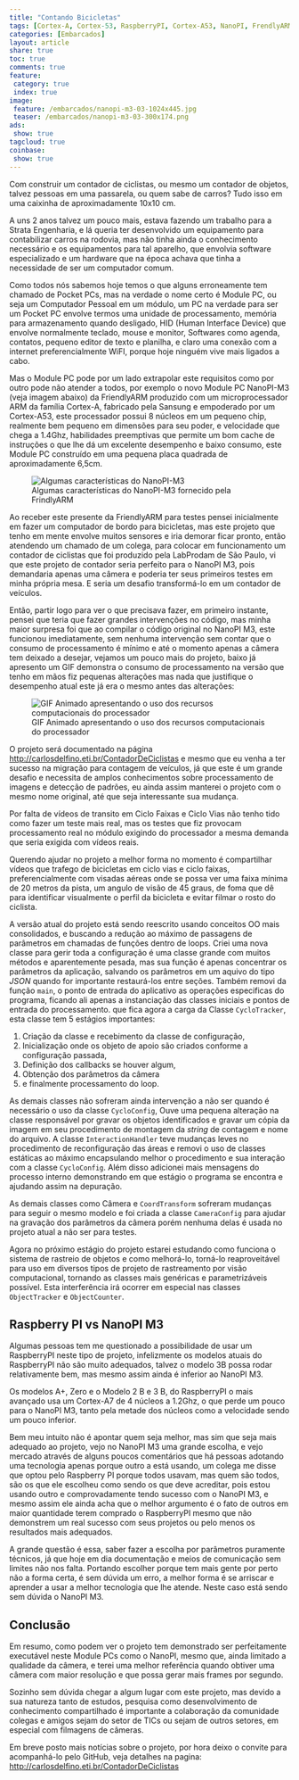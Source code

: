 ```yaml
---
title: "Contando Bicicletas" 
tags: [Cortex-A, Cortex-53, RaspberryPI, Cortex-A53, NanoPI, FrendlyARM, ARM, Visão Computacional, OpenCV, Linux, Câmera, Contador, Bicicleta]
categories: [Embarcados]
layout: article
share: true
toc: true
comments: true
feature:
 category: true
 index: true
image:
 feature: /embarcados/nanopi-m3-03-1024x445.jpg
 teaser: /embarcados/nanopi-m3-03-300x174.png
ads: 
 show: true
tagcloud: true
coinbase:
 show: true
---
```

Com construir um contador de ciclistas, ou mesmo um contador de objetos, talvez pessoas em uma passarela, ou quem sabe de carros? Tudo isso em uma caixinha de aproximadamente 10x10 cm.

<!--more-->

A uns 2 anos talvez um pouco mais, estava fazendo um trabalho para a Strata Engenharia, e lá queria ter desenvolvido um equipamento para contabilizar carros na rodovia, mas não tinha ainda o conhecimento necessário e os equipamentos para tal aparelho, que envolvia software especializado e um hardware que na época achava que tinha a necessidade de ser um computador comum.

Como todos nós sabemos hoje temos o que alguns erroneamente tem  chamado de Pocket PCs, mas na verdade o nome certo é Module PC, ou seja um Computador Pessoal em um módulo, um PC na verdade para ser um Pocket PC envolve termos uma unidade de processamento, memória para armazenamento quando desligado, HID (Human Interface Device) que envolve normalmente teclado, mouse e monitor, Softwares como agenda, contatos, pequeno editor de texto e planilha, e claro uma conexão com a internet preferencialmente WiFI, porque hoje ninguém vive mais ligados a cabo. 

Mas o Module PC pode por um lado extrapolar este requisitos como por outro pode não atender a todos, por exemplo o novo Module PC NanoPI-M3 (veja imagem abaixo) da FriendlyARM produzido com um microprocessador ARM da família Cortex-A, fabricado pela Sansung e empoderado por um Cortex-A53, este processador possui 8 núcleos em um pequeno chip, realmente bem pequeno em dimensões para seu poder, e velocidade que chega a 1.4Ghz, habilidades preemptivas que permite um bom cache de instruções o que lhe dá um excelente desempenho e baixo consumo, este Module PC construído em uma pequena placa quadrada de aproximadamente 6,5cm. 

<figure>
<img src="/images/embarcados/nanopi-m3-detalhestecnicos-640x460.png" alt="Algumas características do NanoPI-M3"/>
<figcaption>Algumas características do NanoPI-M3 fornecido pela FrindlyARM</figcaption>
</figure>

Ao receber este presente da FriendlyARM para testes pensei inicialmente em fazer um computador de bordo para bicicletas, mas este projeto que tenho em mente envolve muitos sensores e iria demorar ficar pronto, então atendendo um chamado de um colega, para colocar em funcionamento um contador de ciclistas que foi produzido pela LabProdam de São Paulo, vi que este projeto de contador seria perfeito para o NanoPI M3, pois demandaria apenas uma câmera e poderia ter seus primeiros testes em minha própria mesa. E seria um desafio transformá-lo em um contador de veículos.

Então, partir logo para ver o que precisava fazer, em primeiro instante, pensei que teria que fazer grandes intervenções no código, mas minha maior surpresa foi que ao compilar o código original no NanoPI M3, este funcionou imediatamente, sem nenhuma intervenção sem contar que o consumo de processamento é mínimo e até o momento apenas a câmera tem deixado a desejar, vejamos um pouco mais do projeto, baixo já apresento um GIF demonstra o consumo de processamento na versão que tenho em mãos fiz pequenas alterações mas nada que justifique o desempenho atual este já era o mesmo antes das alterações:

<figure>
<img src="/images/embarcados/desempenho no Cortex-A53.gif" alt="GIF Animado apresentando o uso dos recursos computacionais do processador" />
<figcaption>GIF Animado apresentando o uso dos recursos computacionais do processador</figcaption>
</figure>

O projeto será documentado na página <a href="http://carlosdelfino.eti.br/ContadorDeCiclistas" >http://carlosdelfino.eti.br/ContadorDeCiclistas</a> e mesmo que eu venha a ter sucesso na migração para contagem de veículos, já que este é um grande desafio e necessita de amplos conhecimentos sobre processamento de imagens e detecção de padrões, eu ainda assim manterei o projeto com o mesmo nome original, até que seja interessante sua mudança.

Por falta de vídeos de transito em Ciclo Faixas e Ciclo Vias não tenho tido como fazer um teste mais real, mas os testes que fiz provocam processamento real no módulo exigindo do processador a mesma demanda que seria exigida com vídeos reais.

Querendo ajudar no projeto a melhor forma no momento é compartilhar vídeos que trafego de bicicletas em ciclo vias e ciclo faixas, preferencialmente com visadas aéreas onde se possa ver uma faixa mínima de 20 metros da pista, um angulo de visão de 45 graus, de foma que dê para identificar visualmente o perfil da bicicleta e evitar filmar o rosto do ciclista.

A versão atual do projeto está sendo reescrito usando conceitos OO mais consolidados, e buscando a redução ao máximo de passagens de parâmetros em chamadas de funções dentro de loops. Criei uma nova classe para gerir toda a configuração é uma classe grande com muitos métodos e aparentemente pesada, mas sua função é apenas concentrar os parâmetros da aplicação, salvando os parâmetros em um aquivo do tipo *JSON* quando for importante restaurá-los entre seções. Também removi da função `main`, o ponto de entrada do aplicativo as operações especificas do programa, ficando ali apenas a instanciação das classes iniciais e pontos de entrada do processamento. que fica agora a carga da Classe `CycloTracker`, esta classe tem 5 estágios importantes:

 1) Criação da classe e recebimento da classe de configuração, 
 2) Inicialização onde os objeto de apoio são criados conforme a configuração passada, 
 3) Definição dos callbacks se houver algum, 
 4) Obtenção dos parâmetros da câmera
 5) e finalmente processamento do loop.

As demais classes não sofreram ainda intervenção a não ser quando é necessário o uso da classe `CycloConfig`, Ouve uma pequena alteração na classe responsável por gravar os objetos identificados e gravar um cópia da imagem em seu procedimento de montagem da *string* de contagem e nome do arquivo. A classe `InteractionHandler` teve mudanças leves no procedimento de reconfiguração das áreas e removi o uso de classes estáticas ao máximo encapsulando melhor o procedimento e sua interação com a classe `CycloConfig`. Além disso adicionei mais mensagens do processo interno demonstrando em que estágio o programa se encontra e ajudando assim na depuração.

As demais classes como Câmera e `CoordTransform` sofreram mudanças para seguir o mesmo modelo e foi criada a classe `CameraConfig` para ajudar na gravação dos parâmetros da câmera porém nenhuma delas é usada no projeto atual a não ser para testes.

Agora no próximo estágio do projeto estarei estudando como funciona o sistema de rastreio de objetos e como melhorá-lo, torná-lo reaproveitável para uso em diversos tipos de projeto de rastreamento por visão computacional, tornando as classes mais genéricas e parametrizáveis possível. Esta interferência irá ocorrer em especial nas classes `ObjectTracker` e `ObjectCounter`.

## Raspberry PI vs NanoPI M3

Algumas pessoas tem me questionado a possibilidade de usar um RaspberryPI neste tipo de projeto, infelizmente os modelos atuais do RaspberryPI não são muito adequados, talvez o modelo 3B possa rodar relativamente bem, mas mesmo assim ainda é inferior ao NanoPI M3.

Os modelos A+, Zero e o Modelo 2 B e 3 B, do RaspberryPI o mais avançado usa um Cortex-A7 de 4 núcleos a 1.2Ghz, o que perde um pouco para o NanoPI M3, tanto pela metade dos núcleos como a velocidade sendo um pouco inferior.

Bem meu intuito não é apontar quem seja melhor, mas sim que seja mais adequado ao projeto, vejo no NanoPI M3 uma grande escolha, e vejo mercado através de alguns poucos comentários que há pessoas adotando uma tecnologia apenas porque outro a está usando, um colega me disse que optou pelo Raspberry PI porque todos usavam, mas quem são todos, são os que ele escolheu como sendo os que deve acreditar, pois estou usando outro e comprovadamente tendo sucesso com o NanoPI M3, e mesmo assim ele ainda acha que o melhor argumento é o fato de outros em maior quantidade terem comprado o RaspberryPI mesmo que não demonstrem um real sucesso com seus projetos ou pelo menos os resultados mais adequados.

A grande questão é essa, saber fazer a escolha por parâmetros puramente técnicos, já que hoje em dia documentação e meios de comunicação sem limites não nos falta. Portando escolher porque tem mais gente por perto não a forma certa, é sem dúvida um erro, a melhor forma é se arriscar e aprender a usar a melhor tecnologia que lhe atende. Neste caso está sendo sem dúvida o NanoPI M3.

## Conclusão

Em resumo, como podem ver o projeto tem demonstrado ser perfeitamente executável neste Module PCs como o NanoPI, mesmo que, ainda limitado a qualidade da câmera, e terei uma melhor referência quando obtiver uma câmera com maior resolução e que possa gerar mais frames por segundo.

Sozinho sem dúvida chegar a algum lugar com este projeto, mas devido a sua natureza tanto de estudos, pesquisa como desenvolvimento de conhecimento compartilhado é importante a colaboração da comunidade colegas e amigos sejam do setor de TICs ou sejam de outros setores, em especial com filmagens de câmeras.

Em breve posto mais notícias sobre o projeto, por hora deixo o convite para acompanhá-lo pelo GitHub, veja detalhes na pagina: <a href="http://carlosdelfino.eti.br/ContadorDeCiclistas" >http://carlosdelfino.eti.br/ContadorDeCiclistas</a>